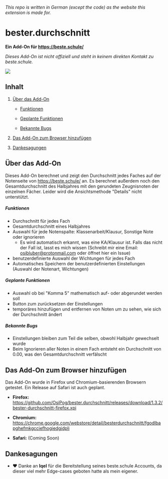 *This repo is written in German (except the code) as the website this extension is made for.*

# bester.durchschnitt

**Ein Add-On für https://beste.schule/**

*Dieses Add-On ist nicht offiziell und steht in keinem direkten Kontakt zu beste.schule.*

![](https://i.imgur.com/ddw5TrS.png)

## Inhalt

1. [Über das Add-On](#Über%20das%20Add-On)
   - [Funktionen](#Funktionen)
   
   - [Geplante Funktionen](#Geplante%20Funktionen)
   
   - [Bekannte Bugs](#Bekannte%20Bugs)
   
2. [Das Add-On zum Browser hinzufügen](#Das%20Add-On%20zum%20Browser%20hinzufügen)

3. [Dankesagungen](#Dankesagungen)



## Über das Add-On

Dieses Add-On berechnet und zeigt den Durchschnitt jedes Faches auf der Notenseite von https://beste.schule/ an. Es berechnet außerdem noch den Gesamtdurchschnitt des Halbjahres mit den gerundeten Zeugnisnoten der einzelnen Fächer. Leider wird die Ansichtsmethode "Details" nicht unterstützt.

##### Funktionen

- Durchschnitt für jedes Fach
- Gesamtdurchschnitt eines Halbjahres
- Auswahl für jede Notenspalte: Klassenarbeit/Klausur, Sonstige Note oder ignorieren
  - Es wird automatisch erkannt, was eine KA/Klausur ist. Falls das nicht der Fall ist, lasst es mich wissen (Schreibt mir eine Email: osibluber@protonmail.com oder öffnet hier ein Issue)
- benutzerdefinierte Auswahl der Wichtungen für jedes Fach
- Automatisches Speichern der benutzerdefinierten Einstellungen (Auswahl der Notenart, Wichtungen)



##### Geplante Funktionen

- Auswahl ob bei "Komma 5" mathematisch auf- oder abgerundet werden soll
- Button zum zurücksetzen der Einstellungen
- temporäres hinzufügen und entfernen von Noten um zu sehen, wie sich der Durchschnitt ändert



##### Bekannte Bugs

- Einstellungen bleiben zum Teil die selben, obwohl Halbjahr gewechselt wurde
- Beim Ignorieren aller Noten in einem Fach entsteht ein Durchschnitt von 0.00, was den Gesamtdurchschnitt verfälscht



## Das Add-On zum Browser hinzufügen

Das Add-On wurde in Firefox und Chromium-basierenden Browsern getestet. Ein Release auf Safari ist auch geplant.

- **Firefox:** https://github.com/OsiPog/bester.durchschnitt/releases/download/1.3.2/bester-durchschnitt-firefox.xpi

- **Chromium:** https://chrome.google.com/webstore/detail/besterdurchschnitt/fgodlbapghefmkgcciefhogiedgjdpli

- **Safari:** (Coming Soon)

## Dankesagungen

- :heart: Danke an **Iqel** für die Bereitstellung seines beste.schule Accounts, da dieser viel mehr Edge-cases geboten hatte als mein eigener.

